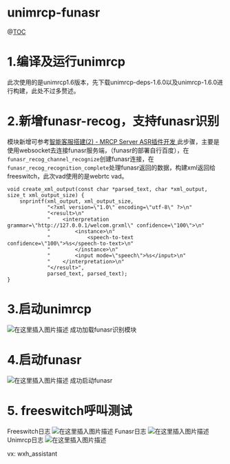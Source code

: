 # unimrcp-funasr
@[TOC](使用Unimrcp和Funasr构建呼叫中心语音识别服务端)

# 1.编译及运行unimrcp


此次使用的是unimrcp1.6版本，先下载unimrcp-deps-1.6.0以及unimrcp-1.6.0进行构建，此处不过多赘述。

# 2.新增funasr-recog，支持funasr识别
模块新增可参考[智能客服搭建(2) - MRCP Server ASR插件开发
](https://blog.csdn.net/initiallht/article/details/119280960)
此步骤，主要是使用websocket去连接funasr服务端，（funasr的部署自行百度），在`funasr_recog_channel_recognize`创建funasr连接，在`funasr_recog_recognition_complete`处理funasr返回的数据，构建xml返回给freeswitch，此次vad使用的是webrtc vad。
```
void create_xml_output(const char *parsed_text, char *xml_output, size_t xml_output_size) {
    snprintf(xml_output, xml_output_size,
             "<?xml version=\"1.0\" encoding=\"utf-8\" ?>\n"
             "<result>\n"
             "    <interpretation grammar=\"http://127.0.0.1/welcom.grxml\" confidence=\"100\">\n"
             "        <instance>\n"
             "            <speech-to-text confidence=\"100\">%s</speech-to-text>\n"
             "        </instance>\n"
             "        <input mode=\"speech\">%s</input>\n"
             "    </interpretation>\n"
             "</result>",
             parsed_text, parsed_text);
}
```
# 3.启动unimrcp
![在这里插入图片描述](https://i-blog.csdnimg.cn/direct/19a8caee4c1e47628a5a38a973baaed6.png)
成功加载funasr识别模块

# 4.启动funasr
![在这里插入图片描述](https://i-blog.csdnimg.cn/direct/ade7f06c8a9645e6a7c037c387c32e4c.png)
成功启动funasr

# 5. freeswitch呼叫测试
Freeswitch日志
![在这里插入图片描述](https://i-blog.csdnimg.cn/direct/9873d135b8df4d969d8a5486bcc90ed7.png)
Funasr日志
![在这里插入图片描述](https://i-blog.csdnimg.cn/direct/07cb840d981b48dbb40672a61b556db9.png)
Unimrcp日志
![在这里插入图片描述](https://i-blog.csdnimg.cn/direct/66dad282e8e94d07893ae8f709dd25df.png)

vx: wxh_assistant
